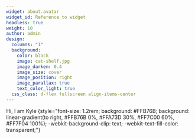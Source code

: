 ```yaml
---
widget: about.avatar
widget_id: Reference to widget
headless: true
weight: 10
author: admin
design:
  columns: "1"
  background:
    color: black
    image: cat-shelf.jpg
    image_darken: 0.4
    image_size: cover
    image_position: right
    image_parallax: true
    text_color_light: true
  css_class: d-flex fullscreen align-items-center
---
```

Hi, I am Kyle
{style="font-size: 1.2rem; background: #FFB76B; background: linear-gradient(to right, #FFB76B 0%, #FFA73D 30%, #FF7C00 60%, #FF7F04 100%); -webkit-background-clip: text; -webkit-text-fill-color: transparent;"}